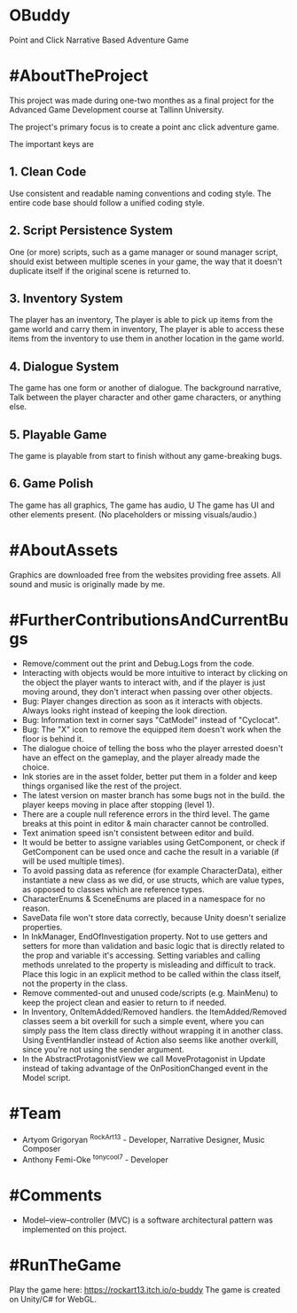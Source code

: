 # OBuddy
Point and Click Narrative Based Adventure Game

# #AboutTheProject
This project was made during one-two monthes as a final project for the Advanced Game Development course at Tallinn University.

The project's primary focus is to create a point anc click adventure game.

The important keys are

## 1. Clean Code
Use consistent and readable naming conventions and coding style.
The entire code base should follow a unified coding style.

## 2. Script Persistence System
One (or more) scripts, such as a game manager or sound manager script, should exist between multiple scenes in your game, the way that it doesn't duplicate itself if the original scene is returned to.

## 3. Inventory System
The player has an inventory, 
The player is able to pick up items from the game world and carry them in inventory, 
The player is able to access these items from the inventory to use them in another location in the game world.

## 4. Dialogue System
The game has one form or another of dialogue. 
The background narrative, 
Talk between the player character and other game characters, or anything else. 

## 5. Playable Game
The game is playable from start to finish without any game-breaking bugs.

## 6. Game Polish 
The game has all graphics, 
The game has audio, U
The game has UI and other elements present. (No placeholders or missing visuals/audio.)

# #AboutAssets

Graphics are downloaded free from the websites providing free assets. All sound and music is originally made by me.

# #FurtherContributionsAndCurrentBugs
- Remove/comment out the print and Debug.Logs from the code. 
- Interacting with objects would be more intuitive to interact by clicking on the object the player wants to interact with, and if the player is just moving around, they don't interact when passing over other objects.
- Bug: Player changes direction as soon as it interacts with objects. Always looks right instead of keeping the look direction.
- Bug: Information text in corner says "CatModel" instead of "Cyclocat".
- Bug: The "X" icon to remove the equipped item doesn't work when the floor is behind it.
- The dialogue choice of telling the boss who the player arrested doesn't have an effect on the gameplay, and the player already made the choice. 
- Ink stories are in the asset folder, better put them in a folder and keep things organised like the rest of the project.
- The latest version on master branch has some bugs not in the build. the player keeps moving in place after stopping (level 1).
- There are a couple null reference errors in the third level. The game breaks at this point in editor & main character cannot be controlled.
- Text animation speed isn't consistent between editor and build. 
- It would be better to assigne variables using GetComponent, or check if GetComponent can be used once and cache the result in a variable (if will be used multiple times).
- To avoid passing data as reference (for example CharacterData), either instantiate a new class as we did, or use structs, which are value types, as opposed to classes which are reference types.
- CharacterEnums & SceneEnums are placed in a namespace for no reason.
- SaveData file won't store data correctly, because Unity doesn't serialize properties. 
- In InkManager, EndOfInvestigation property. Not to use getters and setters for more than validation and basic logic that is directly related to the prop and variable it's accessing. Setting variables and calling methods unrelated to the property is misleading and difficult to track. Place this logic in an explicit method to be called within the class itself, not the property in the class.
- Remove commented-out and unused code/scripts (e.g. MainMenu) to keep the project clean and easier to return to if needed.
- In  Inventory, OnItemAdded/Removed handlers. the ItemAdded/Removed classes seem a bit overkill for such a simple event, where you can simply pass the Item class directly without wrapping it in another class. Using EventHandler instead of Action also seems like another overkill, since you're not using the sender argument.
- In the AbstractProtagonistView we call MoveProtagonist in Update instead of taking advantage of the OnPositionChanged event in the Model script.

# #Team
* Artyom Grigoryan <sup>RockArt13</sup> - Developer, Narrative Designer, Music Composer
* Anthony Femi-Oke <sup>tonycool7</sup> - Developer

# #Comments

- Model–view–controller (MVC) is a software architectural pattern was implemented on this project.

# #RunTheGame
Play the game here: https://rockart13.itch.io/o-buddy
The game is created on Unity/C# for WebGL.


